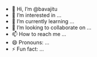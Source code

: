 - 👋 Hi, I’m @bavajitu
- 👀 I’m interested in ...
- 🌱 I’m currently learning ...
- 💞️ I’m looking to collaborate on ...
- 📫 How to reach me ...
- 😄 Pronouns: ...
- ⚡ Fun fact: ...

<!---
bavajitu/bavajitu is a ✨ special ✨ repository because its `README.md` (this file) appears on your GitHub profile.
You can click the Preview link to take a look at your changes.
--->
